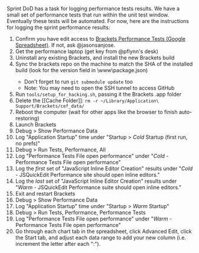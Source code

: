 Sprint DoD has a task for logging performance tests results. We have a small set of performance tests that run within the unit test window. Eventually these tests will be automated. For now, here are the instructions for logging the sprint performance results:

1. Confirm you have edit access to [Brackets Performance Tests (Google Spreadsheet)](https://docs.google.com/spreadsheet/ccc?key=0Aras0diokeHxdEc5RGtOeVI0V0xGU3FPUXBuX3ZYTlE#gid=0). If not, ask @jasonsanjose.
2. Get the performance laptop (get key from @pflynn's desk)
3. Uninstall any existing Brackets, and install the new Brackets build
4. Sync the brackets repo on the machine to match the SHA of the installed build (look for the version field in <path to install>\www\package.json)
    * Don't forget to run `git submodule update` too
    * Note: You may need to open the SSH tunnel to access GitHub
5. Run ``tools/setup_for_hacking.sh``, passing it the Brackets .app folder
6. Delete the [[Cache Folder]]: `rm -r ~/Library/Application\ Support/Brackets/cef_data/`
7. Reboot the computer (wait for other apps like the browser to finish auto-restoring)
8. Launch Brackets
9. Debug > Show Performance Data
10. Log "Application Startup" time under "Startup > _Cold_ Startup (first run, no prefs)"
11. Debug > Run Tests, Performance, All
12. Log "Performance Tests File open performance" under "<i>Cold</i> - Performance Tests File open performance"
13. Log the _first_ set of "JavaScript Inline Editor Creation" results under "<i>Cold</i> - JSQuickEdit Performance site should open inline editors."
14. Log the _last_ set of "JavaScript Inline Editor Creation" results under "<i>Warm</i> - JSQuickEdit Performance suite should open inline editors."
15. Exit and restart Brackets
16. Debug > Show Performance Data
17. Log "Application Startup" time under "Startup > _Warm_ Startup"
18. Debug > Run Tests, Performance, Performance Tests
19. Log "Performance Tests File open performance" under "<i>Warm</i> - Performance Tests File open performance"
20. Go through each chart tab in the spreadsheet, click Advanced Edit, click the Start tab, and adjust each data range to add your new column (i.e. increment the letter after each ":").